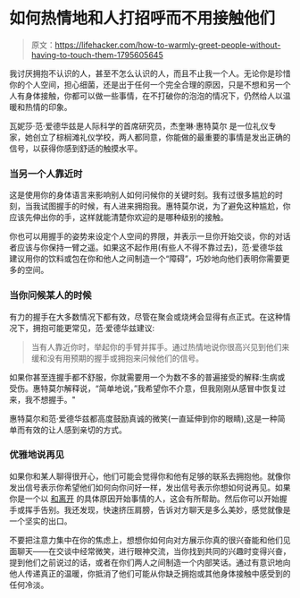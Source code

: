 # 如何热情地和人打招呼而不用接触他们

> 原文：<https://lifehacker.com/how-to-warmly-greet-people-without-having-to-touch-them-1795605645>

我讨厌拥抱不认识的人，甚至不怎么认识的人，而且不止我一个人。无论你是珍惜你的个人空间，担心细菌，还是出于任何一个完全合理的原因，只是不想和另一个人有身体接触，你都可以做一些事情，在不打破你的泡泡的情况下，仍然给人以温暖和热情的印象。



瓦妮莎·范·爱德华兹是人际科学的首席研究员，杰奎琳·惠特莫尔 是一位礼仪专家，她创立了棕榈滩礼仪学校，两人都同意，你能做的最重要的事情是发出正确的信号，以获得你感到舒适的触摸水平。

### **当另一个人靠近时**

这是使用你的身体语言来影响别人如何问候你的关键时刻。我有过很多尴尬的时刻，当我试图握手的时候，有人进来拥抱我。惠特莫尔说，为了避免这种尴尬，你应该先伸出你的手，这样就能清楚你欢迎的是哪种级别的接触。

你也可以用握手的姿势来设定个人空间的界限，并表示一旦你开始交谈，你的对话者应该与你保持一臂之遥。如果这不起作用(有些人不得不靠过去)，范·爱德华兹建议用你的饮料或包在你和他人之间制造一个“障碍”，巧妙地向他们表明你需要更多的空间。

### **当你问候某人的时候**

有力的握手在大多数情况下都有效，尽管在聚会或烧烤会显得有点正式。在这种情况下，拥抱可能更常见，范·爱德华兹建议:

> 当有人靠近你时，举起你的手臂并挥手。通过热情地说你很高兴见到他们来缓和没有用预期的握手或拥抱来问候他们的信号。

如果你甚至连握手都不舒服，你就需要用一个为数不多的普遍接受的解释:生病或受伤。惠特莫尔解释说，“简单地说，”我希望你不介意，但我刚刚从感冒中恢复过来，我不想握手。"

惠特莫尔和范·爱德华兹都高度鼓励真诚的微笑(一直延伸到你的眼睛),这是一种简单而有效的让人感到亲切的方式。

### **优雅地说再见**

如果你和某人聊得很开心，他们可能会觉得你和他有足够的联系去拥抱他。就像你发出信号表示你希望他们如何向你问好一样，发出信号表示你想如何说再见。如果你是一个以 [和离开](http://lifehacker.com/politely-exit-an-unwanted-conversation-by-giving-a-spec-1746067937) 的具体原因开始事情的人，这会有所帮助。然后你可以开始握手或挥手告别。我还发现，快速挤压肩膀，告诉对方聊天是多么美妙，感觉就像是一个坚实的出口。

不要把注意力集中在你的焦虑上，想想你如何向对方展示你真的很兴奋能和他们见面聊天——在交谈中经常微笑，进行眼神交流，当你找到共同的兴趣时变得兴奋，提到他们之前说过的话，或者在你们两人之间制造一个内部笑话。通过有意识地向他人传递真正的温暖，你抵消了他们可能从你缺乏拥抱或其他身体接触中感受到的任何冷淡。